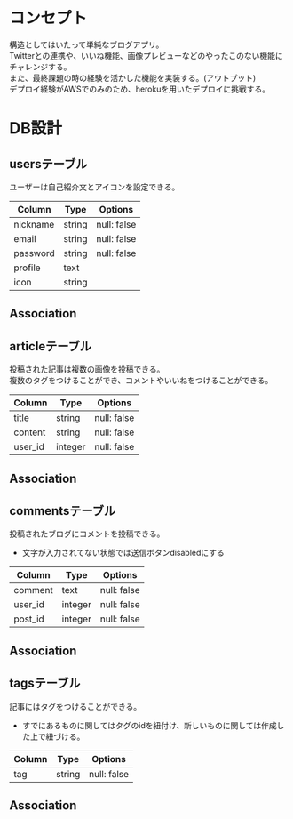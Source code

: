 # コンセプト
構造としてはいたって単純なブログアプリ。
<br>Twitterとの連携や、いいね機能、画像プレビューなどのやったこのない機能にチャレンジする。
<br>また、最終課題の時の経験を活かした機能を実装する。(アウトプット)
<br>デプロイ経験がAWSでのみのため、herokuを用いたデプロイに挑戦する。


# DB設計

## usersテーブル
ユーザーは自己紹介文とアイコンを設定できる。

|Column|Type|Options|
|------|----|-------|
|nickname|string|null: false|
|email|string|null: false|
|password|string|null: false|
|profile|text||
|icon|string||

## Association


## articleテーブル
投稿された記事は複数の画像を投稿できる。
<br>複数のタグをつけることができ、コメントやいいねをつけることができる。

|Column|Type|Options|
|------|----|-------|
|title|string|null: false|
|content|string|null: false|
|user_id|integer|null: false|

## Association


## commentsテーブル
投稿されたブログにコメントを投稿できる。
* 文字が入力されてない状態では送信ボタンdisabledにする

|Column|Type|Options|
|------|----|-------|
|comment|text|null: false|
|user_id|integer|null: false|
|post_id|integer|null: false|

## Association


## tagsテーブル
記事にはタグをつけることができる。
* すでにあるものに関してはタグのidを紐付け、新しいものに関しては作成した上で紐づける。

|Column|Type|Options|
|------|----|-------|
|tag|string|null: false|

## Association

